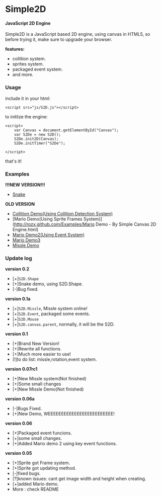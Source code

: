 Simple2D
========

#### JavaScript 2D Engine ####

Simple2D is a JavaScript based 2D engine, using canvas in HTML5, so before trying it, make sure to upgrade your browser.

**features:**

* collition system.
* sprites system.
* packaged event system.
* and more.

### Usage ###

include it in your html:

	<script src="js/S2D.js"></script>

to initlize the engine:

	<script>
		var Canvas = document.getElementById("Canvas");
		var S2De = new S2D();
		S2De.init2D(Canvas);
		S2De.initTimer("S2De");

	</script>

that's it!

### Examples ###

**!!!NEW VERSION!!!**

* [Snake](http://rozx.github.com/Examples/Snake.html)


**OLD VERSION**

* [Collition Demo(Using Collition Detection System)](http://rozx.github.com/Examples/Collition%20Demo.html)
* [Mario Demo(Using Sprite Frames System)](http://rozx.github.com/Examples/Mario Demo - By Simple Canvas 2D Engine.html)
* [Mario Demo2(Using Event System)](http://rozx.github.com/Examples/MarioDemo2.html)
* [Mario Demo3](http://rozx.github.com/Examples/MarioDemo3.html)
* [Missle Demo](http://rozx.github.com/Examples/missle.html)


### Update log ###

**version 0.2**

* [+]`S2D.Shape`
* [+]Snake demo, using S2D.Shape.
* [-]Bug fixed.




**version 0.1a**

* [+]`S2D.Missle`, Missle system online!
* [+]`S2D.Event`, packaged some events.
* [+]`S2D.Mouse`
* [+]`S2D.canvas.parent`, normally, it will be the S2D.


**version 0.1**

* [+]Brand New Version!
* [+]Rewrite all functions.
* [+]Much more easier to use!
* [!]to do list: missle,rotation,event system.


**version 0.07rc1**

* [+]New Missle system(Not finished)
* [+]Some small changes
* [+]New Missle Demo(Not finished)

**version 0.06a**

* [-]Bugs Fixed.
* [+]New Demo, WEEEEEEEEEEEEEEEEEEEEEEEEE!

**version 0.06**

* [+]Packaged event funcions.
* [+]some small changes.
* [+]Added Mario demo 2 using key event functions.

**version 0.05**

* [+]Sprite got Frame system.
* [+]Sprite got updating method.
* [-]fixed bugs.
* [?]known issues: cant get image width and height when creating.
* [+]added Mario demo.
* More : check README 


